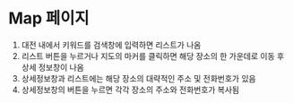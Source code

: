 <!-- # 오늘 할일

1. 맡은 페이지 중 작업할 페이지 하나 선택해서 README.md 만들고 작업
2. 작업 끝나면 PR 날리고 팀장한테 리뷰 신청하기
3. 리뷰 다같이 진행할 수 있도록 7교시에 진행
4. 리뷰 후 문제 없으면 MERGE

## github branch 전략

1. 본인의 branch에만 push 하기! **팀장포함!예외없음**
2. merge 된 후 본인 브랜치에서 add&commit 후 gitpull origin main

### 오늘 할 페이지

    - header 및 nav 레이아웃 개발
      1. header
        - 로고 클릭시 home으로 오게 링크 연결
        - 유저가 있는 경우와 없는 경우에 각각 다른 버튼들이 나오게 개발(파이어베이스 개발 후 조정)
        - 다크모드 버튼 구현
        - 그 외 디자인
    2. nav
        - nav바 위치 조정 및 버튼 링크 연결
        - 유저가 있는 경우 버튼을 누르면 해당 페이지로 이동하는 버튼 구현()
        - 모달창 구현() -->

# Map 페이지

1. 대전 내에서 키워드를 검색창에 입력하면 리스트가 나옴
2. 리스트 버튼을 누르거나 지도의 마커를 클릭하면 해당 장소의 한 가운데로 이동 후 상세 정보창이 나옴
3. 상세정보창과 리스트에는 해당 장소의 대략적인 주소 및 전화번호가 있음
4. 상세정보창의 버튼을 누르면 각각 장소의 주소와 전화번호가 복사됨
